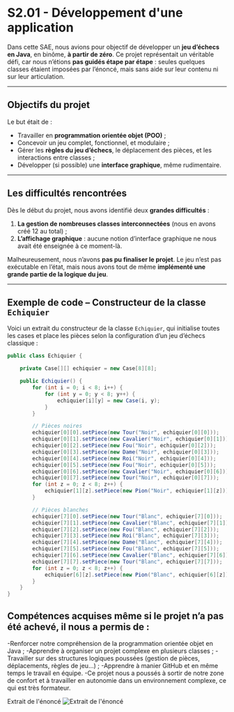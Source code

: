 # S2.01 - Développement d'une application

Dans cette SAE, nous avions pour objectif de développer un **jeu d’échecs en Java**, en binôme, **à partir de zéro**. Ce projet représentait un véritable défi, car nous n’étions **pas guidés étape par étape** : seules quelques classes étaient imposées par l’énoncé, mais sans aide sur leur contenu ni sur leur articulation.

---

## Objectifs du projet

Le but était de :

- Travailler en **programmation orientée objet (POO)** ;
- Concevoir un jeu complet, fonctionnel, et modulaire ;
- Gérer les **règles du jeu d’échecs**, le déplacement des pièces, et les interactions entre classes ;
- Développer (si possible) une **interface graphique**, même rudimentaire.

---

## Les difficultés rencontrées

Dès le début du projet, nous avons identifié deux **grandes difficultés** :

1. **La gestion de nombreuses classes interconnectées** (nous en avons créé 12 au total) ;
2. **L’affichage graphique** : aucune notion d’interface graphique ne nous avait été enseignée à ce moment-là.

Malheureusement, nous n’avons **pas pu finaliser le projet**. Le jeu n’est pas exécutable en l’état, mais nous avons tout de même **implémenté une grande partie de la logique du jeu**.

---

## Exemple de code – Constructeur de la classe `Echiquier`

Voici un extrait du constructeur de la classe `Echiquier`, qui initialise toutes les cases et place les pièces selon la configuration d’un jeu d’échecs classique :

```java
public class Echiquier {

    private Case[][] echiquier = new Case[8][8];

    public Echiquier() {
        for (int i = 0; i < 8; i++) {
            for (int y = 0; y < 8; y++) {
                echiquier[i][y] = new Case(i, y);
            }
        }

        // Pièces noires
        echiquier[0][0].setPiece(new Tour("Noir", echiquier[0][0]));
        echiquier[0][1].setPiece(new Cavalier("Noir", echiquier[0][1]));
        echiquier[0][2].setPiece(new Fou("Noir", echiquier[0][2]));
        echiquier[0][3].setPiece(new Dame("Noir", echiquier[0][3]));
        echiquier[0][4].setPiece(new Roi("Noir", echiquier[0][4]));
        echiquier[0][5].setPiece(new Fou("Noir", echiquier[0][5]));
        echiquier[0][6].setPiece(new Cavalier("Noir", echiquier[0][6]));
        echiquier[0][7].setPiece(new Tour("Noir", echiquier[0][7]));
        for (int z = 0; z < 8; z++) {
            echiquier[1][z].setPiece(new Pion("Noir", echiquier[1][z]));
        }

        // Pièces blanches
        echiquier[7][0].setPiece(new Tour("Blanc", echiquier[7][0]));
        echiquier[7][1].setPiece(new Cavalier("Blanc", echiquier[7][1]));
        echiquier[7][2].setPiece(new Fou("Blanc", echiquier[7][2]));
        echiquier[7][3].setPiece(new Roi("Blanc", echiquier[7][3]));
        echiquier[7][4].setPiece(new Dame("Blanc", echiquier[7][4]));
        echiquier[7][5].setPiece(new Fou("Blanc", echiquier[7][5]));
        echiquier[7][6].setPiece(new Cavalier("Blanc", echiquier[7][6]));
        echiquier[7][7].setPiece(new Tour("Blanc", echiquier[7][7]));
        for (int z = 0; z < 8; z++) {
            echiquier[6][z].setPiece(new Pion("Blanc", echiquier[6][z]));
        }
    }
}
```
## Compétences acquises même si le projet n’a pas été achevé, il nous a permis de :
-Renforcer notre compréhension de la programmation orientée objet en Java ;
-Apprendre à organiser un projet complexe en plusieurs classes ;
-Travailler sur des structures logiques poussées (gestion de pièces, déplacements, règles de jeu...) ;
-Apprendre à manier GitHub et en même temps le travail en équipe.
-Ce projet nous a poussés à sortir de notre zone de confort et à travailler en autonomie dans un environnement complexe, ce qui est très formateur.

Extrait de l'énoncé
![Extrait de l'énoncé](https://imgur.com/rw2uScm.png)
